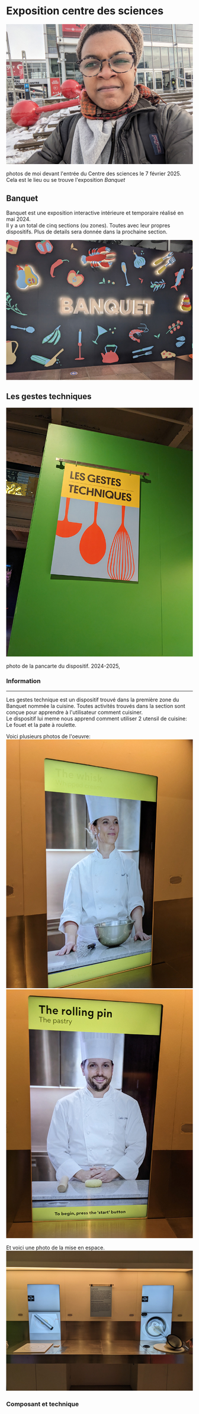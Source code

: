 # Exposition centre des sciences

![photo](/TP1/centre_des_sciences/medias/entree_centre_des_science.jpg)

photos de moi devant l'entrée du Centre des sciences le 7 février 2025. Cela est le lieu ou se trouve l'exposition *Banquet*   

## Banquet
Banquet est une exposition interactive intérieure et temporaire réalisé en mai 2024.  
Il y a un total de cinq sections (ou zones). Toutes avec leur propres dispositifs. Plus de details sera donnée dans la prochaine section.

![photo](/TP1/centre_des_sciences/medias/entree_banquet.jpg)


## Les gestes techniques

![photo](/TP1/centre_des_sciences/medias/titre.jpg)

photo de la pancarte du dispositif. 2024-2025,

### Information
---
Les gestes technique est un dispositif trouvé dans la première zone du Banquet nommée la cuisine. Toutes activités trouvés dans la section sont conçue pour apprendre à l'utilisateur comment cuisiner.  
Le dispositif lui meme nous apprend comment utiliser 2 utensil de cuisine: Le fouet et la pate à roulette.

Voici plusieurs photos de l'oeuvre:
![image](/TP1/centre_des_sciences/medias/activite_creme_au_fouet.jpg) ![image](/TP1/centre_des_sciences/medias/activite_pate_a_roulette.jpg)   

Et voici une photo de la mise en espace.
![image](/TP1/centre_des_sciences/medias/geste_technique_zone_espace.jpg)

### Composant et technique


